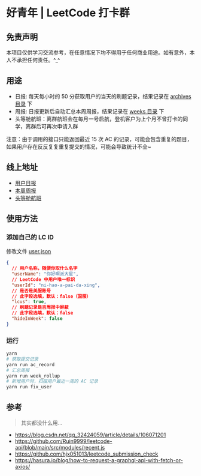 # 好青年 | LeetCode 打卡群

## 免责声明

本项目仅供学习交流参考，在任意情况下均不得用于任何商业用途。如有意外，本人不承担任何责任。^\_^

## 用途

- 日报: 每天每小时的 50 分获取用户的当天的刷题记录，结果记录在 [archives 目录](./archives/) 下
- 周报: 日报更新后自动汇总本周周报，结果记录在 [weeks 目录](./weeks/) 下
- 头等舱航班：离群航班会在每月一号启航，登机客户为上个月不曾打卡的同学，离群后可再次申请入群

注意：由于调用的接口只能返回最近 15 次 AC 的记录，可能会包含重复的题目，如果用户存在反反复复重复提交的情况，可能会导致统计不全~

## 线上地址

- [用户日报](https://nice-people-frontend-community.github.io/nice-leetcode/docs/)
- [本周周报](https://nice-people-frontend-community.github.io/nice-leetcode/docs/week)
- [头等舱航班](https://nice-people-frontend-community.github.io/nice-leetcode/docs/first-class)

## 使用方法

### 添加自己的 LC ID

修改文件 [user.json](./dict/user.json)

```json
{
  // 用户名称，随便你取什么名字
  "userName": "你好啊派大星",
  // LeetCode 中用户唯一标识
  "userId": "ni-hao-a-pai-da-xing",
  // 是否是美服账号
  // 此字段选填，默认：false（国服）
  "lcus": true,
  // 刷题记录是否周报中屏蔽
  // 此字段选填，默认：false
  "hideInWeek": false
}
```

### 运行

```sh
yarn
# 获取提交记录
yarn run ac_record
# 汇总周报
yarn run week_rollup
# 新增用户时，扫描用户最近一周的 AC 记录
yarn run fix_user
```

## 参考

> 其实都没什么用...

- https://blog.csdn.net/qq_32424059/article/details/106071201
- https://github.com/Ruin9999/leetcode-api/blob/main/src/modules/recent.js
- https://github.com/hjx051013/leetcode_submission_check
- https://hasura.io/blog/how-to-request-a-graphql-api-with-fetch-or-axios/
